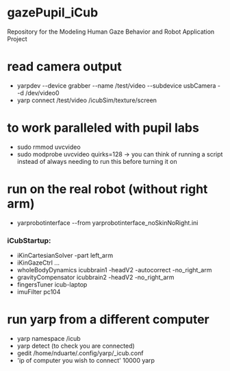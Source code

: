 # gazePupil_iCub
Repository for the Modeling Human Gaze Behavior and Robot Application Project

# read camera output
- yarpdev --device grabber --name /test/video --subdevice usbCamera --d /dev/video0
- yarp connect /test/video /icubSim/texture/screen

# to work paralleled with pupil labs
- sudo rmmod uvcvideo
- sudo modprobe uvcvideo quirks=128 
-> you can think of running a script instead of always needing to run this before turning it on

# run on the real robot (without right arm)
- yarprobotinterface --from yarprobotinterface_noSkinNoRight.ini
### iCubStartup:
- iKinCartesianSolver -part left_arm
- iKinGazeCtrl ...
- wholeBodyDynamics     icubbrain1   -headV2 -autocorrect -no_right_arm
- gravityCompensator    icubbrain2   -headV2 -no_right_arm
- fingersTuner          icub-laptop
- imuFilter             pc104

# run yarp from a different computer
- yarp namespace /icub
- yarp detect (to check you are connected)
- gedit /home/nduarte/.config/yarp/_icub.conf
- 'ip of computer you wish to connect' 10000 yarp 
